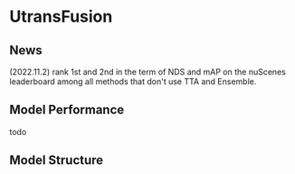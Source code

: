 # UtransFusion
## News
(2022.11.2) rank 1st and 2nd in the term of NDS and mAP on the nuScenes leaderboard among all methods that don't use TTA and Ensemble.
## Model Performance
todo
## Model Structure
